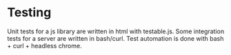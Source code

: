 # Testing

Unit tests for a js library are written in html with testable.js.
Some integration tests for a server are written in bash/curl.
Test automation is done with bash + curl + headless chrome.


